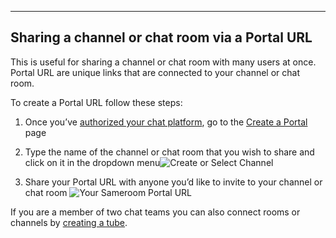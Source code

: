 ---

## Sharing a channel or chat room via a Portal URL

This is useful for sharing a channel or chat room with many users at once. Portal URL are unique links that are connected to your channel or chat room.

To create a Portal URL follow these steps:

1. Once you’ve [authorized your chat platform](/getting-started/en/authorization/README), go to the <a href="https://sameroom.io/#/create-a-portal" target="_blank">Create a Portal</a> page

2. Type the name of the channel or chat room that you wish to share and click on it in the dropdown menu![Create or Select Channel](https://in.kato.im/36d49554b752b7144051ab70fb3db836b3e74edbbc60efbd62bed1009577403c/Sameroom%20Create%20Slack%20Portal%20copy.png)

3. Share your Portal URL with anyone you’d like to invite to your channel or chat room
![Your Sameroom Portal URL](https://in.kato.im/b450e18e6de4847cc19396187d655a94b4a7bb5f6c417d0f7ba124d942f6738d/Sameroom%20Create%20Portal%20Success.png)

If you are a member of two chat teams you can also connect rooms or channels by [creating a tube](/getting-started/en/tube/slack).
